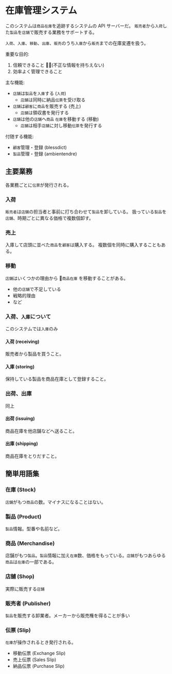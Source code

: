 # 在庫管理システム

このシステムは`商品在庫`を追跡するシステムの API サーバーだ。
`販売者`から`入荷`した`製品`を`店舗`で販売する業務をサポートする。

`入荷`、`入庫`、`移動`、`出庫`、`販売`のうち`入庫`から`販売`までの在庫変遷を扱う。

重要な目的:

1. 信頼できること (不正な情報を持ちえない)
2. 効率よく管理できること

主な機能:

- `店舗`は`製品`を`入庫`する (`入荷`)
  - `店舗`は同時に納品`伝票`を受け取る
- `店舗`は`顧客`に`商品`を販売する (売上)
  - `店舗`は領収書を発行する
- `店舗`は他の`店舗`へ`商品` `在庫`を移動する (移動)
  - `店舗`は相手`店舗`に対し移動`伝票`を発行する

付随する機能:

- `顧客`管理・登録 (blessdict)
- `製品`管理・登録 (ambientendre)

## 主要業務

各業務ごとに`伝票`が発行される。

### 入荷

`販売者`は`店舗`の担当者と事前に打ち合わせて`製品`を卸している。
扱っている`製品`を`店舗`、時期ごとに異なる価格で複数個卸す。

### 売上

入庫して店頭に並べた`商品`を`顧客`は購入する。
複数個を同時に購入することもある。

### 移動

`店舗`はいくつかの理由から `商品在庫` を移動することがある。

- 他の`店舗`で不足している
- 戦略的理由
- など

### 入荷、`入庫`について

このシステムでは`入庫`のみ

#### 入荷 (receiving)

販売者から製品を買うこと。

#### 入庫 (storing)

保持している製品を商品在庫として登録すること。

### 出荷、出庫

同上

#### 出荷 (issuing)

商品在庫を他店舗などへ送ること。

#### 出庫 (shipping)

商品在庫をとりだすこと。

## 簡単用語集

### 在庫 (Stock)

`店舗`がもつ`商品`の数。マイナスになることはない。

### 製品 (Product)

`製品`情報。型番や名前など。

### 商品 (Merchandise)

店舗がもつ`製品`。`製品`情報に加え`在庫`数、価格をもっている。`店舗`がもつあらゆる`商品`は`在庫`の一部である。

### 店舗 (Shop)

実際に販売する`店舗`

### 販売者 (Publisher)

`製品`を販売する卸業者。メーカーから販売権を得ることが多い

### 伝票 (Slip)

`在庫`が操作されるとき発行される。

- 移動伝票 (Exchange Slip)
- 売上伝票 (Sales Slip)
- 納品伝票 (Purchase Slip)
